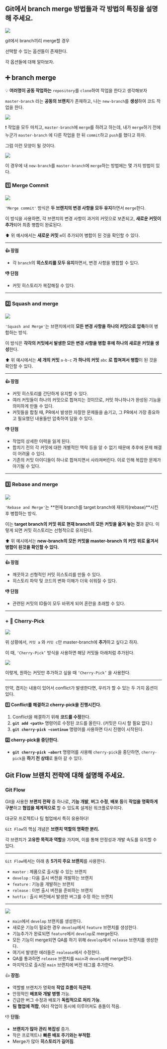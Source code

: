 ## Git에서 branch merge 방법들과 각 방법의 특징을 설명해 주세요.

![](https://velog.velcdn.com/images/yjw3480/post/b88cdab1-5f5f-44b7-99e6-56a7a40084af/image.png)

git에서 branch끼리 merge할 경우

선택할 수 있는 옵션들이 존재한다.

각 옵션들에 대해 알아보자.

## ➕ branch merge

💡 **여러명이 공동 작업하는** `repository`를 `clone`하여 작업을 한다고 생각해보자


`master-branch` 라는 **공동의 브랜치**가 존재하고, 나는 `new-branch`를 **생성**하여 코드 작업을 한다.

![](https://velog.velcdn.com/images/yjw3480/post/bc97d816-0e8e-4fec-bb25-77e8c5355af3/image.png)


❗ 작업을 모두 마치고, `master-branch`에 `merge`를 하려고 하는데, 내가 `merge`하기 전에 누군가 `master-branch` 에 다른 작업을 한 뒤 `commit`하고 `push`를 했다고 하자. 

그럼 이런 모양이 될 것이다.

![](https://velog.velcdn.com/images/yjw3480/post/1c2b0a7f-e19d-432f-92cd-5456a29e9920/image.png)


이 경우에 내 `new-branch`를 `master-branch`에 `merge`하는 방법에는 몇 가지 방법이 있다.

### 1️⃣ Merge Commit

![](https://velog.velcdn.com/images/yjw3480/post/0f66801f-f667-4d9c-9c7d-e09bb007d1d3/image.png)

`'Merge commit'` 방식은 **두 브랜치의 변경 사항을 모두 유지**하면서 `merge`한다. 

이 방식을 사용하면, 각 브랜치의 변경 사항이 과거의 커밋으로 보존되고, **새로운 커밋이 추가**되어 최종 병합이 완료된다. 

⬆️ 위 예시에서는 **새로운 커밋** `m`이 추가되어 병합이 된 것을 확인할 수 있다.

---

**👍 장점**

- 각 `branch`의 **히스토리를 모두 유지**하면서, 변경 사항을 병합할 수 있다.

**👎 단점**

- 커밋 히스토리가 복잡해질 수 있다.

---

### 2️⃣ Squash and merge

![](https://velog.velcdn.com/images/yjw3480/post/65a00f46-7229-4629-9a0a-5eb0487f3dbb/image.png)


`'Squash and Merge'`는 브랜치에서의 **모든 변경 사항을 하나의 커밋으로 압축**하여 병합하는 방식.

이 방식은 **각각의 커밋에서 발생한 모든 변경 사항을 병합 후에 하나의 새로운 커밋을 생성**한다. 

⬆️ 위 예시에서는 **세 개의 커밋**  `a-b-c` **가**  **하나의 커밋**  `abc` **로** **합쳐져서 병합**이 된 것을 확인할 수 있다.

---

**👍 장점**

- 커밋 히스토리를 간단하게 유지할 수 있다.
- 여러 커밋들이 하나의 커밋으로 합쳐지는 것이므로, 커밋 하나하나가 완성된 기능을 의미하게 만들 수 있다.
- 커밋들을 합칠 때, PR에서 발생한 자잘한 문제들을 숨기고, 그 PR에서 가장 중요하고 필요했던 내용들만 압축하여 담을 수 있다.

**👎 단점**

- 작업의 상세한 이력을 잃게 된다.
- 합치기 전의 각 커밋에 대한 개별적인 맥락 등을 알 수 없기 때문에 추후에 문제 해결이 어려울 수 있다.
- 기존의 커밋 아이디들이 하나로 합쳐지면서 사라져버린다. 이로 인해 복잡한 문제가 야기될 수 있다.

---

### 3️⃣ Rebase and merge

![](https://velog.velcdn.com/images/yjw3480/post/a6bf6eb8-de23-4879-815e-c3ed8bc359d9/image.png)


`'Rebase and Merge'`는 **현재 branch를 target branch에 재위치(rebase)**시킨 후 병합하는 방식. 

이는 **target branch의 커밋 위로** **현재 branch의** **모든 커밋을 옮겨 놓는 것**과 같다. 이렇게 되면 커밋 히스토리는 선형적으로 유지된다.

⬆️ 위 예시에서는 **new-branch의 모든 커밋을 master-branch 의 커밋 위로 옮겨서 병합이 된것을 확인할 수 있다.**

---

**👍 장점**

- 깨끗하고 선형적인 커밋 히스토리를 만들 수 있다.
- 히스토리 파악 및 코드의 변화 이해가 더욱 쉬워질 수 있다.

**👎 단점**

- 관련된 커밋의 ID들이 모두 바뀌게 되어 혼란을 초래할 수 있다.

---

### + 🍒 **Cherry-Pick**

![](https://velog.velcdn.com/images/yjw3480/post/ec88e5e7-3de8-4b0e-b372-d1f160cf1f88/image.png)


위 상황에서,  `커밋 a` 와 `커밋 c`만 master-branch에 **추가**하고 싶다고 하자.

이 때, `‘Cherry-Pick’` 방식을 사용하면 해당 커밋들 아래처럼 추가된다.

![](https://velog.velcdn.com/images/yjw3480/post/511cfb1c-c124-4580-a700-71963b26ea64/image.png)


이렇게, 원하는 커밋만 추가하고 싶을 때 `‘Cherry-Pick’` 을 사용한다.

---

만약, 겹치는 내용이 있어서 conflict가 발생한다면, 우리가 할 수 있는 두 가지 옵션이 있다.

**1️⃣ Conflict를 해결하고 cherry-pick을 진행시킨다.**

1. Conflict을 해결하기 위해 **코드를 수정**한다.
2. **`git add <path>`** 명령어로 수정된 코드를 올린다. (커밋은 다시 할 필요 없다.)
3. **`git cherry-pick –continue`** 명령어를 사용하면 다시 진행이 시작된다.

**2️⃣ cherry-pick을 중단한다.**

- **`git cherry-pick –abort`** 명령어를 사용해 `cherry-pick`을 중단하면, `cherry-pick`을 **하기 전 상태**로 돌아 갈 수 있다.
  

## Git Flow 브랜치 전략에 대해 설명해 주세요.



### Git Flow

Git을 사용한 **브랜치 전략** 중 하나로, **기능 개발**, **버그 수정**, **배포 등**의 **작업을 명확하게 구분**하고 **협업을 체계적으로** 할 수 있도록 설계된 워크플로우이다. 

대규모 프로젝트나 팀 협업에서 특히 유용하다!

`Git Flow`의 핵심 개념은 **브랜치 역할의 명확한 분리.**

각 브랜치가 **고유한 목적과 역할**을 가지며, 이를 통해 안정성과 개발 속도를 유지할 수 있다. 

---

`Git Flow`에서는 아래 총 **5가지 주요 브랜치**를 사용한다.

- `master` : 제품으로 출시될 수 있는 브랜치
- `develop` : 다음 출시 버전을 개발하는 브랜치
- `feature` : 기능을 개발하는 브랜치
- `release` : 이번 출시 버전을 준비하는 브랜치
- `hotfix` : 출시 버전에서 발생한 버그를 수정 하는 브랜치

---

<img src="git_flow.png">

- `main`에서 `develop` 브랜치를 생성한다.
- 새로운 기능이 필요한 경우 `develop`에서 `feature` 브랜치를 생성한다.
- 기능추가가 완료되면 `feature`에서 `develop`로 merge된다.
- 모든 기능이 merge되면 QA를 하기 위해 `develop`에서 `release` 브랜치를 생성한다.
- 여기서 발생한 에러들은 `realease`에서 수정한다.
- QA를 통과하면 `release` 브랜치를 `main`과 `develop`에 merge한다.
- 마지막으로 출시된 `main` 브랜치에 버전 태그를 추가한다.

👍 **장점:**

- 역할별 브랜치가 명확해 **작업 흐름이 직관적**.
- 안정적인 **배포와 개발 병행** 가능.
- 긴급한 버그 수정과 배포가 **독립적으로 처리 가능**.
- **팀 협업에 적합**, 여러 작업이 동시에 이루어져도 충돌이 적음.

👎 **단점:**

- **브랜치가 많아 관리 복잡성** 증가.
- 작은 프로젝트나 **빠른 배포 주기와는 부적합**.
- Merge가 많아 **히스토리가 길어짐**.